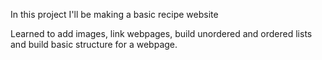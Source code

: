 In this project I'll be making a basic recipe website

Learned to add images, link webpages, build unordered and ordered lists
and build basic structure for a webpage.